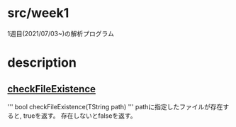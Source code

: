 # src/week1
1週目(2021/07/03~)の解析プログラム

# description
## [checkFileExistence](https://github.com/hmdyt/b4ex_semiconductor/blob/main/src/week1/checkFileExistence.C)  

'''
bool checkFileExistence(TString path)
'''
pathに指定したファイルが存在すると, trueを返す。
存在しないとfalseを返す。